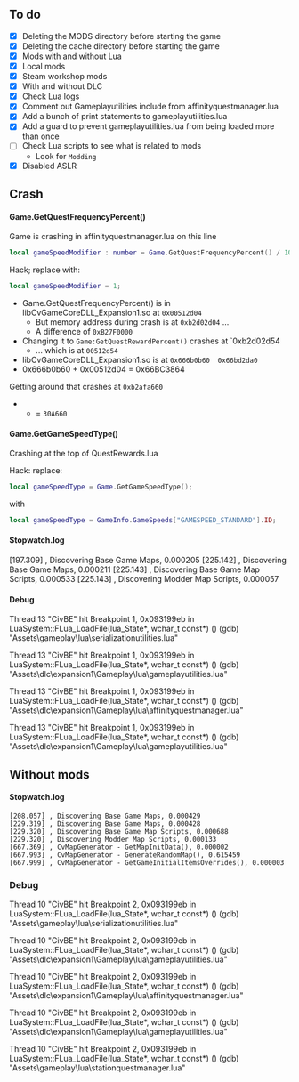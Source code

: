 ## To do

- [x] Deleting the MODS directory before starting the game
- [x] Deleting the cache directory before starting the game
- [x] Mods with and without Lua
- [x] Local mods
- [x] Steam workshop mods
- [x] With and without DLC
- [x] Check Lua logs
- [x] Comment out Gameplayutilities include from affinityquestmanager.lua
- [x] Add a bunch of print statements to gameplayutilities.lua
- [x] Add a guard to prevent gameplayutilities.lua from being loaded more than once
- [ ] Check Lua scripts to see what is related to mods
  - Look for `Modding`
- [x] Disabled ASLR

## Crash

#### Game.GetQuestFrequencyPercent()

Game is crashing in affinityquestmanager.lua on this line

```lua
local gameSpeedModifier : number = Game.GetQuestFrequencyPercent() / 100;
```

Hack; replace with:

```lua
local gameSpeedModifier = 1;
```

- Game.GetQuestFrequencyPercent() is in libCvGameCoreDLL_Expansion1.so at `0x00512d04`
  - But memory address during crash is at `0xb2d02d04` ...
  - A difference of `0xB27F0000`
- Changing it to `Game:GetQuestRewardPercent()` crashes at `0xb2d02d54
  - ... which is at `00512d54`
- libCvGameCoreDLL_Expansion1.so is at `0x666b0b60  0x66bd2da0`
- 0x666b0b60 + 0x00512d04 = 0x66BC3864

Getting around that crashes at `0xb2afa660`

- - = `30A660`

#### Game.GetGameSpeedType()

Crashing at the top of QuestRewards.lua

Hack: replace:

```lua
local gameSpeedType = Game.GetGameSpeedType();
```

with

```lua
local gameSpeedType = GameInfo.GameSpeeds["GAMESPEED_STANDARD"].ID;
```

#### Stopwatch.log

[197.309] , Discovering Base Game Maps, 0.000205
[225.142] , Discovering Base Game Maps, 0.000211
[225.143] , Discovering Base Game Map Scripts, 0.000533
[225.143] , Discovering Modder Map Scripts, 0.000057

#### Debug

Thread 13 "CivBE" hit Breakpoint 1, 0x093199eb in LuaSystem::FLua_LoadFile(lua_State*, wchar_t const*) ()
(gdb)
"Assets\gameplay\lua\serializationutilities.lua"

Thread 13 "CivBE" hit Breakpoint 1, 0x093199eb in LuaSystem::FLua_LoadFile(lua_State*, wchar_t const*) ()
(gdb)
"Assets\dlc\expansion1\Gameplay\lua\gameplayutilities.lua"

Thread 13 "CivBE" hit Breakpoint 1, 0x093199eb in LuaSystem::FLua_LoadFile(lua_State*, wchar_t const*) ()
(gdb)
"Assets\dlc\expansion1\Gameplay\lua\affinityquestmanager.lua"

Thread 13 "CivBE" hit Breakpoint 1, 0x093199eb in LuaSystem::FLua_LoadFile(lua_State*, wchar_t const*) ()
(gdb)
"Assets\dlc\expansion1\Gameplay\lua\gameplayutilities.lua"

## Without mods

#### Stopwatch.log

```
[208.057] , Discovering Base Game Maps, 0.000429
[229.319] , Discovering Base Game Maps, 0.000428
[229.320] , Discovering Base Game Map Scripts, 0.000688
[229.320] , Discovering Modder Map Scripts, 0.000133
[667.369] , CvMapGenerator - GetMapInitData(), 0.000002
[667.993] , CvMapGenerator - GenerateRandomMap(), 0.615459
[667.999] , CvMapGenerator - GetGameInitialItemsOverrides(), 0.000003
```

### Debug

Thread 10 "CivBE" hit Breakpoint 2, 0x093199eb in LuaSystem::FLua_LoadFile(lua_State*, wchar_t const*) ()
(gdb)
"Assets\gameplay\lua\serializationutilities.lua"

Thread 10 "CivBE" hit Breakpoint 2, 0x093199eb in LuaSystem::FLua_LoadFile(lua_State*, wchar_t const*) ()
(gdb)
"Assets\dlc\expansion1\Gameplay\lua\gameplayutilities.lua"

Thread 10 "CivBE" hit Breakpoint 2, 0x093199eb in LuaSystem::FLua_LoadFile(lua_State*, wchar_t const*) ()
(gdb)
"Assets\dlc\expansion1\Gameplay\lua\affinityquestmanager.lua"

Thread 10 "CivBE" hit Breakpoint 2, 0x093199eb in LuaSystem::FLua_LoadFile(lua_State*, wchar_t const*) ()
(gdb)
"Assets\dlc\expansion1\Gameplay\lua\gameplayutilities.lua"

Thread 10 "CivBE" hit Breakpoint 2, 0x093199eb in LuaSystem::FLua_LoadFile(lua_State*, wchar_t const*) ()
(gdb)
"Assets\gameplay\lua\stationquestmanager.lua"
